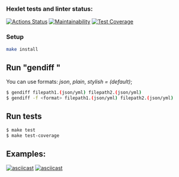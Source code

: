 ### Hexlet tests and linter status:
[![Actions Status](https://github.com/pasadem/frontend-project-lvl2/workflows/hexlet-check/badge.svg)](https://github.com/pasadem/frontend-project-lvl2/actions)
[![Maintainability](https://api.codeclimate.com/v1/badges/dfc50c2d88cd46d069c1/maintainability)](https://codeclimate.com/github/pasadem/frontend-project-lvl2/maintainability)
[![Test Coverage](https://api.codeclimate.com/v1/badges/dfc50c2d88cd46d069c1/test_coverage)](https://codeclimate.com/github/pasadem/frontend-project-lvl2/test_coverage)
### Setup

```sh
make install
```

## Run "gendiff <filepath1> <filepath2>"
You can use formats: *json*, *plain*, *stylish = (default)*;
```sh
$ gendiff filepath1.(json/yml) filepath2.(json/yml)
$ gendiff -f <format> filepath1.(json/yml) filepath2.(json/yml)
```

## Run tests
```sh
$ make test
$ make test-coverage
```

## Examples:


[![asciicast](https://asciinema.org/a/sQaHlzbxokWyvEBytNsOiQqwI.svg)](https://asciinema.org/a/sQaHlzbxokWyvEBytNsOiQqwI)
[![asciicast](https://asciinema.org/a/93cawTixM9Jd1jn8qpVgwFC6o.svg)](https://asciinema.org/a/93cawTixM9Jd1jn8qpVgwFC6o)
